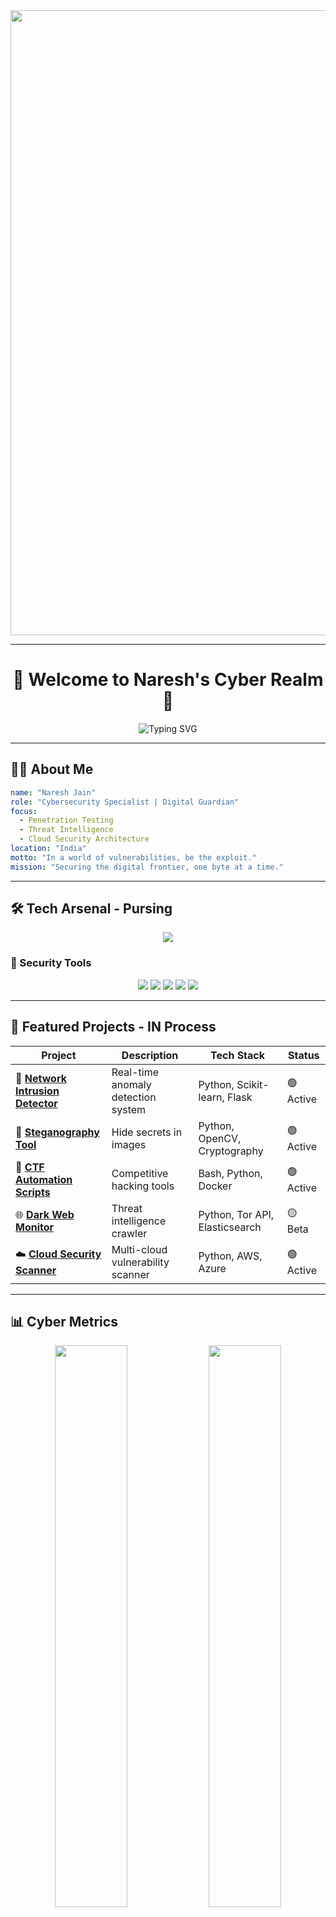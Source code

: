 


<div align="center">
  <img src="https://i.ibb.co/4P4PRJ7/cyberpunk.gif" width="1000">
</div>

---

<h1 align="center">🌌 Welcome to Naresh's Cyber Realm 🌌</h1>

<p align="center">
  <img src="https://readme-typing-svg.herokuapp.com?font=Fira+Code&size=35&pause=1000&color=00FFFF&background=000000&center=true&vCenter=true&width=1000&lines=Ethical+Hacker+%7C+Security+Researcher;Cybersecurity+Architect+%7C+Developer;In+code+we+trust;All+others+we+monitor" alt="Typing SVG" />
</p>

---

## 👨‍💻 About Me
```yaml
name: "Naresh Jain"
role: "Cybersecurity Specialist | Digital Guardian"
focus:
  - Penetration Testing
  - Threat Intelligence
  - Cloud Security Architecture
location: "India"
motto: "In a world of vulnerabilities, be the exploit."
mission: "Securing the digital frontier, one byte at a time."
```

---

## 🛠 Tech Arsenal - Pursing

<p align="center">
  <img src="https://skillicons.dev/icons?i=python,linux,bash,aws,azure,docker,kubernetes,terraform,ansible,git,github,js,html,css,mysql,postgres,redis,grafana,prometheus" />
</p>

### 🔐 Security Tools
<p align="center">
  <img src="https://img.shields.io/badge/-Wireshark-1679A7?style=for-the-badge&logo=Wireshark&logoColor=white" />
  <img src="https://img.shields.io/badge/-Nmap-005A9C?style=for-the-badge&logo=Nmap&logoColor=white" />
  <img src="https://img.shields.io/badge/-Burp%20Suite-FF6600?style=for-the-badge&logo=BurpSuite&logoColor=white" />
  <img src="https://img.shields.io/badge/-Metasploit-2596CD?style=for-the-badge&logo=Metasploit&logoColor=white" />
  <img src="https://img.shields.io/badge/-Kali%20Linux-557C94?style=for-the-badge&logo=KaliLinux&logoColor=white" />
</p>

---

## 🚀 Featured Projects - IN Process

| Project | Description | Tech Stack | Status |
|---------|-------------|------------|--------|
| 🔐 **[Network Intrusion Detector](https://github.com/nareshjain0307/Network-Intrusion-Detector)** | Real-time anomaly detection system | Python, Scikit-learn, Flask | 🟢 Active |
| 👾 **[Steganography Tool](https://github.com/nareshjain0307/Steganography-Tool)** | Hide secrets in images | Python, OpenCV, Cryptography | 🟢 Active |
| 🔭 **[CTF Automation Scripts](https://github.com/nareshjain0307/CTF-Automation)** | Competitive hacking tools | Bash, Python, Docker | 🟢 Active |
| 🌐 **[Dark Web Monitor](https://github.com/nareshjain0307/DarkWeb-Monitor)** | Threat intelligence crawler | Python, Tor API, Elasticsearch | 🟡 Beta |
| ☁️ **[Cloud Security Scanner](https://github.com/nareshjain0307/Cloud-Security-Scanner)** | Multi-cloud vulnerability scanner | Python, AWS, Azure | 🟢 Active |

---

## 📊 Cyber Metrics

<div align="center">
  <img src="https://github-readme-stats.vercel.app/api?username=nareshjain0307&show_icons=true&theme=tokyonight&include_all_commits=true&count_private=true&hide_border=true" width="48%" />
  <img src="https://github-readme-streak-stats.herokuapp.com/?user=nareshjain0307&theme=tokyonight&hide_border=true" width="48%" />
</div>

<div align="center">
  <img src="https://github-readme-activity-graph.vercel.app/graph?username=nareshjain0307&theme=tokyo-night&hide_border=true" width="100%" />
</div>

<div align="center">
  <img src="https://github-readme-stats.vercel.app/api/top-langs/?username=nareshjain0307&theme=tokyonight&layout=compact&hide_border=true" width="50%" />
  <img src="https://github-profile-trophy.vercel.app/?username=nareshjain0307&theme=tokyonight&no-frame=true&row=2&column=3" width="45%" />
</div>

---

## 🌐 Secure Connections

<div align="center">
  <a href="https://linkedin.com/in/nareshjain0307" target="_blank">
    <img src="https://cdn.jsdelivr.net/gh/devicons/devicon/icons/linkedin/linkedin-original.svg" alt="LinkedIn" width="50" height="50" style="filter: drop-shadow(0 0 5px #0077B5);" />
  </a>
  <a href="https://github.com/nareshjain0307" target="_blank">
    <img src="https://cdn.jsdelivr.net/gh/devicons/devicon/icons/github/github-original.svg" alt="GitHub" width="50" height="50" style="filter: drop-shadow(0 0 5px #333);" />
  </a>
  <a href="https://twitter.com/nareshjain0307" target="_blank">
    <img src="https://cdn.jsdelivr.net/gh/devicons/devicon/icons/twitter/twitter-original.svg" alt="Twitter" width="50" height="50" style="filter: drop-shadow(0 0 5px #1DA1F2);" />
  </a>
  <a href="https://tryhackme.com/p/nareshjain0307" target="_blank">
    <img src="https://img.shields.io/badge/TryHackMe-212C42?style=for-the-badge&logo=TryHackMe&logoColor=white" alt="TryHackMe" height="50" />
  </a>
</div>

---

## 🔥 Terminal View

<div align="center">
  <img src="https://i.ibb.co/7gpG3Zr/matrix-hacker.gif" width="500">
</div>

```
$ whoami
Naresh Jain | Cybersecurity Specialist

$ cat mission.txt
Securing the digital frontier through innovative solutions
and relentless pursuit of threat intelligence.

$ nc -lvp 1337
Connection established with the future of cybersecurity
```

---

<div align="center">
  <img src="https://readme-typing-svg.herokuapp.com?font=Fira+Code&size=20&pause=1000&color=00FF00&background=000000&center=true&vCenter=true&width=600&lines=Stay+Vigilant;Stay+Secure;The+Digital+Frontier+Needs+Guardians" alt="Security Message" />
</div>

<div align="center">
  <b>⚡ Securing Tomorrow, One Exploit at a Time ⚡</b>
</div>

---
<!-- 
<div align="center">
  <img src="https://profile-counter.glitch.me/nareshjain0307/count.svg" />
</div>
-->

<div align="center">
  <i>Last refresh: <strong>Never</strong> | <strong>Always vigilant</strong></i>
</div>

---
<!-- 
## 🛡️ Cyber Banner Design

<div align="center">
  <img src="https://i.ibb.co/6nXJ1zN/cyber-banner.png" width="1000" alt="Cybersecurity Banner">
</div>
-->
---

<div align="center">
  <i>Designed with 🔥 and ☕ by <a href="https://github.com/nareshjain0307">Naresh Jain</a></i>
</div>

